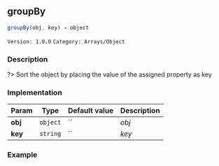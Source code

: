 ## groupBy 
  ```javascript
 groupBy(obj, key) ⇒ object 
``` 

 ` Version: 1.0.0 ` 
` Category: Arrays/Object ` 

### Description 

?> Sort the object by placing the value of the assigned property as key 

### Implementation 

| Param | Type | Default value | Description | 
| --- | --- | --- | --- | 
| **obj** | `object` | `` | _obj_ | 
| **key** | `string` | `` | _key_ | 

### Example 

 ```javascript 
  
 ```  

